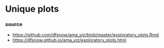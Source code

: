 # Unique plots

### source
* https://github.com/dfsnow/ama_viz/blob/master/exploratory_plots.Rmd
* https://dfsnow.github.io/ama_viz/exploratory_plots.html



